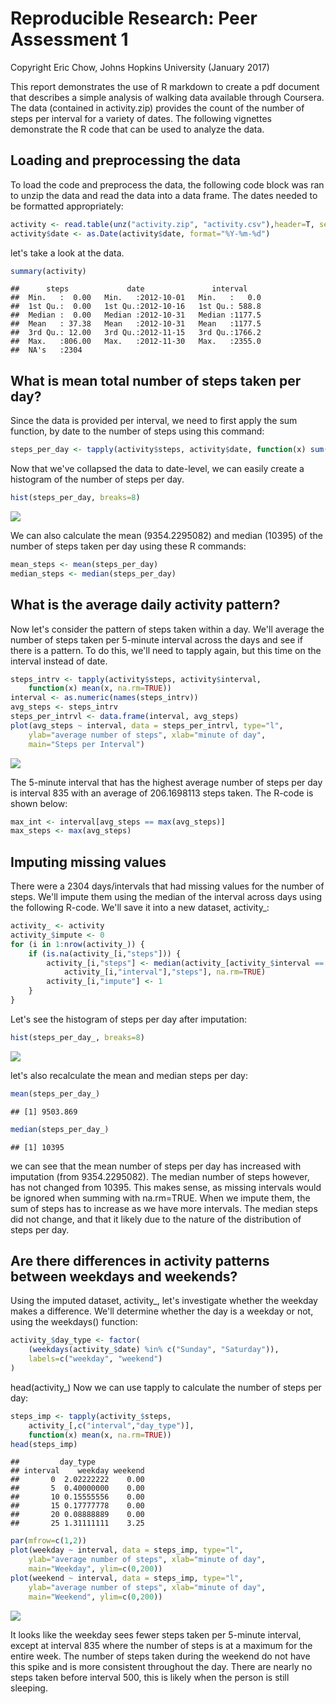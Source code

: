 # Reproducible Research: Peer Assessment 1

Copyright Eric Chow, Johns Hopkins University (January 2017)

This report demonstrates the use of R markdown to create a pdf document that describes a simple analysis of walking data available through Coursera. The data (contained in activity.zip) provides the count of the number of steps per interval for a variety of dates.  The following vignettes demonstrate the R code that can be used to analyze the data.



## Loading and preprocessing the data
To load the code and preprocess the data, the following code block was ran to unzip the data and read the data into a data frame. The dates needed to be formatted appropriately:

```r
activity <- read.table(unz("activity.zip", "activity.csv"),header=T, sep=",")
activity$date <- as.Date(activity$date, format="%Y-%m-%d")
```
let's take a look at the data.

```r
summary(activity)
```

```
##      steps             date               interval     
##  Min.   :  0.00   Min.   :2012-10-01   Min.   :   0.0  
##  1st Qu.:  0.00   1st Qu.:2012-10-16   1st Qu.: 588.8  
##  Median :  0.00   Median :2012-10-31   Median :1177.5  
##  Mean   : 37.38   Mean   :2012-10-31   Mean   :1177.5  
##  3rd Qu.: 12.00   3rd Qu.:2012-11-15   3rd Qu.:1766.2  
##  Max.   :806.00   Max.   :2012-11-30   Max.   :2355.0  
##  NA's   :2304
```

## What is mean total number of steps taken per day?
Since the data is provided per interval, we need to first apply the sum function, by date to the number of steps using this command:

```r
steps_per_day <- tapply(activity$steps, activity$date, function(x) sum(x, na.rm=TRUE))
```
Now that we've collapsed the data to date-level, we can easily create a histogram of the number of steps per day.

```r
hist(steps_per_day, breaks=8)
```

![](PA1_template_files/figure-html/hist-1.png)<!-- -->


We can also calculate the mean (9354.2295082) and median (10395) of the number of steps taken per day using these R commands:


```r
mean_steps <- mean(steps_per_day)
median_steps <- median(steps_per_day)
```


## What is the average daily activity pattern?
Now let's consider the pattern of steps taken within a day.  We'll average the number of steps taken per 5-minute interval across the days and see if there is a pattern. To do this, we'll need to tapply again, but this time on the interval instead of date.


```r
steps_intrv <- tapply(activity$steps, activity$interval,
    function(x) mean(x, na.rm=TRUE))
interval <- as.numeric(names(steps_intrv))
avg_steps <- steps_intrv
steps_per_intrvl <- data.frame(interval, avg_steps)
plot(avg_steps ~ interval, data = steps_per_intrvl, type="l",
    ylab="average number of steps", xlab="minute of day",
    main="Steps per Interval")
```

![](PA1_template_files/figure-html/pattern-1.png)<!-- -->



The 5-minute interval that has the highest average number of steps per day is interval 835 with an average of 206.1698113 steps taken. The R-code is shown below:


```r
max_int <- interval[avg_steps == max(avg_steps)]
max_steps <- max(avg_steps)
```


## Imputing missing values

There were a 2304 days/intervals that had missing values for the number of steps. We'll impute them using the median of the interval across days using the following R-code. We'll save it into a new dataset, activity_:


```r
activity_ <- activity
activity_$impute <- 0
for (i in 1:nrow(activity_)) {
    if (is.na(activity_[i,"steps"])) {
        activity_[i,"steps"] <- median(activity_[activity_$interval ==
            activity_[i,"interval"],"steps"], na.rm=TRUE)
        activity_[i,"impute"] <- 1
    }
}
```



Let's see the histogram of steps per day after imputation:

```r
hist(steps_per_day_, breaks=8)
```

![](PA1_template_files/figure-html/hist_-1.png)<!-- -->

let's also recalculate the mean and median steps per day:

```r
mean(steps_per_day_)
```

```
## [1] 9503.869
```

```r
median(steps_per_day_)
```

```
## [1] 10395
```

we can see that the mean number of steps per day has increased with imputation (from 9354.2295082).  The median number of steps however, has not changed from 10395.  This makes sense, as missing intervals would be ignored when summing with na.rm=TRUE.  When we impute them, the sum of steps has to increase as we have more intervals.  The median steps did not change, and that it likely due to the nature of the distribution of steps per day.

## Are there differences in activity patterns between weekdays and weekends?

Using the imputed dataset, activity_, let's investigate whether the weekday makes a difference. We'll determine whether the day is a weekday or not, using the weekdays() function:


```r
activity_$day_type <- factor(
    (weekdays(activity_$date) %in% c("Sunday", "Saturday")),
    labels=c("weekday", "weekend")
)
```
head(activity_)
Now we can use tapply to calculate the number of steps per day:


```r
steps_imp <- tapply(activity_$steps,
    activity_[,c("interval","day_type")],
    function(x) mean(x, na.rm=TRUE))
head(steps_imp)
```

```
##         day_type
## interval    weekday weekend
##       0  2.02222222    0.00
##       5  0.40000000    0.00
##       10 0.15555556    0.00
##       15 0.17777778    0.00
##       20 0.08888889    0.00
##       25 1.31111111    3.25
```

```r
par(mfrow=c(1,2))
plot(weekday ~ interval, data = steps_imp, type="l",
    ylab="average number of steps", xlab="minute of day",
    main="Weekday", ylim=c(0,200))
plot(weekend ~ interval, data = steps_imp, type="l",
    ylab="average number of steps", xlab="minute of day",
    main="Weekend", ylim=c(0,200))
```

![](PA1_template_files/figure-html/plotweekday-1.png)<!-- -->

It looks like the weekday sees fewer steps taken per 5-minute interval, except at interval 835 where the number of steps is at a maximum for the entire week.  The number of steps taken during the weekend do not have this spike and is more consistent throughout the day. There are nearly no steps taken before interval 500, this is likely when the person is still sleeping.

